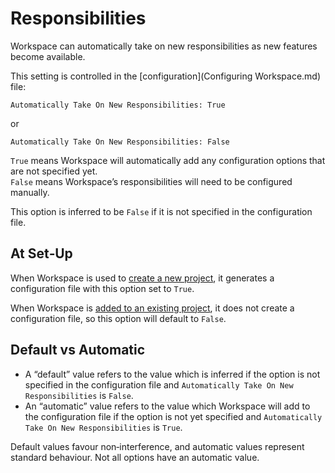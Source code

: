 <!--
 Responsibilities.md

 This source file is part of the Workspace open source project.
 https://github.com/SDGGiesbrecht/Workspace

 Copyright ©2017 Jeremy David Giesbrecht and the Workspace project contributors.

 Soli Deo gloria.

 Licensed under the Apache Licence, Version 2.0.
 See http://www.apache.org/licenses/LICENSE-2.0 for licence information.
 -->

# Responsibilities

Workspace can automatically take on new responsibilities as new features become available.

This setting is controlled in the [configuration](Configuring Workspace.md) file:

```
Automatically Take On New Responsibilities: True
```

or

```
Automatically Take On New Responsibilities: False
```

`True` means Workspace will automatically add any configuration options that are not specified yet.<br>
`False` means Workspace’s responsibilities will need to be configured manually.

This option is inferred to be `False` if it is not specified in the configuration file.

## At Set‐Up

When Workspace is used to [create a new project](../README.md#new-projects), it generates a configuration file with this option set to `True`.

When Workspace is [added to an existing project](../README.md#existing-projects), it does not create a configuration file, so this option will default to `False`.

## Default vs Automatic

- A “default” value refers to the value which is inferred if the option is not specified in the configuration file and `Automatically Take On New Responsibilities` is `False`.
- An “automatic” value refers to the value which Workspace will add to the configuration file if the option is not yet specified and `Automatically Take On New Responsibilities` is `True`.

Default values favour non‐interference, and automatic values represent standard behaviour. Not all options have an automatic value.
